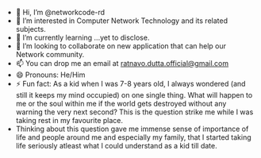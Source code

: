 - 👋 Hi, I’m @networkcode-rd
- 👀 I’m interested in Computer Network Technology and its related subjects.
- 🌱 I’m currently learning ...yet to disclose.
- 💞️ I’m looking to collaborate on new application that can help our Network community.
- 📫 You can drop me an email at ratnavo.dutta.official@gmail.com
- 😄 Pronouns: He/Him
- ⚡ Fun fact: As a kid when I was 7-8 years old, I always wondered (and still it keeps my mind occupied) on one single thing. What will happen to me or the soul within me if the world gets destroyed without any warning the very next second? This is the question strike me while I was taking rest in my favourite place.
- Thinking about this question gave me immense sense of importance of life and people around me and especially my family, that I started taking life seriously atleast what I could understand as a kid till date.

<!---
networkcode-rd/networkcode-rd is a ✨ special ✨ repository because its `README.md` (this file) appears on your GitHub profile.
You can click the Preview link to take a look at your changes.
--->
